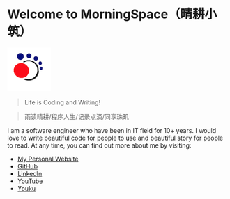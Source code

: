 # Welcome to MorningSpace（晴耕小筑）

![](assets/images/bio-photo.png)

> Life is Coding and Writing!

> 雨读晴耕/程序人生/记录点滴/同享珠玑

I am a software engineer who have been in IT field for 10+ years. I would love to write beautiful code for people to use and beautiful story for people to read. At any time, you can find out more about me by visiting:

* [My Personal Website](https://morningspace.github.io/)
* [GitHub](https://github.com/morningspace)
* [LinkedIn](https://www.linkedin.com/in/mo-ying-17b04016)
* [YouTube](https://www.youtube.com/channel/UCRFLHaVUn7bNvWLK8nFAVJA)
* [Youku](http://i.youku.com/morningspace)